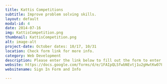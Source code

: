```yaml
---
title: Kattis Competitions
subtitle: Improve problem solving skills.
layout: default
modal-id: 4
date: 2014-07-16
img: KattisCompetition.png
thumbnail: KattisCompetition.png
alt: image-alt
project-date: October dates: 10/17, 10/31
location: Check form link for more info.
category: Web Development
description: Please enter the link below to fill out the form to enter the competition. It will be held through the Kattis Website. All information needed is found on the form.
website: https://docs.google.com/forms/d/e/1FAIpQLSfwbNEvtj1u2gHwtKw07FTU6eY2HzQnf0jycq3osvwIjfYbgQ/viewform
websitename: Sign In Form and Info

---
```

